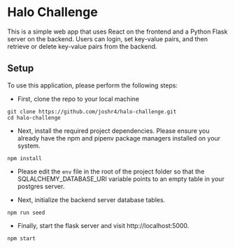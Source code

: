 # Halo Challenge

This is a simple web app that uses React on the frontend and a Python Flask server on the backend. Users can login, set key-value pairs, and then retrieve or delete key-value pairs from the backend.

## Setup

To use this application, please perform the following steps:

* First, clone the repo to your local machine
```
git clone https://github.com/joshr4/halo-challenge.git
cd halo-challenge
```

* Next, install the required project dependencies. Please ensure you already have the npm and pipenv package managers installed on your system.
```
npm install
```
* Please edit the `env` file in the root of the project folder so that the SQLALCHEMY_DATABASE_URI variable points to an empty table in your postgres server.

* Next, initialize the backend server database tables.
```
npm run seed
```
* Finally, start the flask server and visit http://localhost:5000.
```
npm start
```
